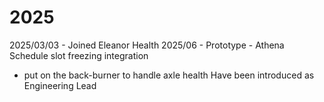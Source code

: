 # 2025

2025/03/03 - Joined Eleanor Health
2025/06 - Prototype - Athena Schedule slot freezing integration
  - put on the back-burner to handle axle health
Have been introduced as Engineering Lead
